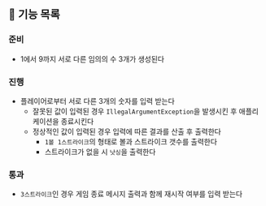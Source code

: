 ## 🚀 기능 목록
### 준비
- 1에서 9까지 서로 다른 임의의 수 3개가 생성된다

### 진행
- 플레이어로부터 서로 다른 3개의 숫자를 입력 받는다
    - 잘못된 값이 입력된 경우 `IllegalArgumentException`을 발생시킨 후 애플리케이션을 종료시킨다
    - 정상적인 값이 입력된 경우 입력에 따른 결과를 산출 후 출력한다
        - `1볼 1스트라이크`의 형태로 볼과 스트라이크 갯수를 출력한다
        - 스트라이크가 없을 시 `낫싱`을 출력한다

### 통과
- `3스트라이크`인 경우 게임 종료 메시지 출력과 함께 재시작 여부를 입력 받는다